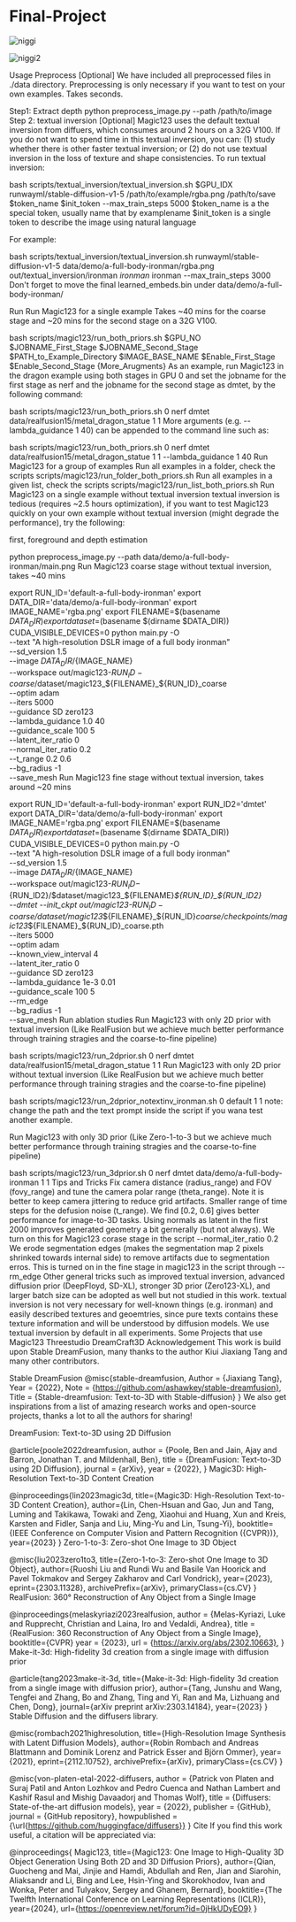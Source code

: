 # Final-Project

![niggi](https://github.com/user-attachments/assets/40659bef-91da-46e0-a4de-bc2e42563d58)



![niggi2](https://github.com/user-attachments/assets/aab55901-8348-4d76-a95d-c5acb57cf9bb)



Usage
Preprocess [Optional]
We have included all preprocessed files in ./data directory. Preprocessing is only necessary if you want to test on your own examples. Takes seconds.

Step1: Extract depth
python preprocess_image.py --path /path/to/image 
Step 2: textual inversion [Optional]
Magic123 uses the default textual inversion from diffuers, which consumes around 2 hours on a 32G V100. If you do not want to spend time in this textual inversion, you can: (1) study whether there is other faster textual inversion; or (2) do not use textual inversion in the loss of texture and shape consistencies. To run textual inversion:

bash scripts/textual_inversion/textual_inversion.sh $GPU_IDX runwayml/stable-diffusion-v1-5 /path/to/example/rgba.png /path/to/save $token_name $init_token --max_train_steps 5000
$token_name is a the special token, usually name that by examplename $init_token is a single token to describe the image using natural language

For example:

bash scripts/textual_inversion/textual_inversion.sh runwayml/stable-diffusion-v1-5 data/demo/a-full-body-ironman/rgba.png out/textual_inversion/ironman _ironman_ ironman --max_train_steps 3000
Don't forget to move the final learned_embeds.bin under data/demo/a-full-body-ironman/

Run
Run Magic123 for a single example
Takes ~40 mins for the coarse stage and ~20 mins for the second stage on a 32G V100.

bash scripts/magic123/run_both_priors.sh $GPU_NO $JOBNAME_First_Stage $JOBNAME_Second_Stage $PATH_to_Example_Directory $IMAGE_BASE_NAME $Enable_First_Stage $Enable_Second_Stage {More_Arugments}
As an example, run Magic123 in the dragon example using both stages in GPU 0 and set the jobname for the first stage as nerf and the jobname for the second stage as dmtet, by the following command:

bash scripts/magic123/run_both_priors.sh 0 nerf dmtet data/realfusion15/metal_dragon_statue 1 1 
More arguments (e.g. --lambda_guidance 1 40) can be appended to the command line such as:

bash scripts/magic123/run_both_priors.sh 0 nerf dmtet data/realfusion15/metal_dragon_statue 1 1 --lambda_guidance 1 40
Run Magic123 for a group of examples
Run all examples in a folder, check the scripts scripts/magic123/run_folder_both_priors.sh
Run all examples in a given list, check the scripts scripts/magic123/run_list_both_priors.sh
Run Magic123 on a single example without textual inversion
textual inversion is tedious (requires ~2.5 hours optimization), if you want to test Magic123 quickly on your own example without textual inversion (might degrade the performance), try the following:

first, foreground and depth estimation

python preprocess_image.py --path data/demo/a-full-body-ironman/main.png
Run Magic123 coarse stage without textual inversion, takes ~40 mins

export RUN_ID='default-a-full-body-ironman'
export DATA_DIR='data/demo/a-full-body-ironman'
export IMAGE_NAME='rgba.png'
export FILENAME=$(basename $DATA_DIR)
export dataset=$(basename $(dirname $DATA_DIR))
CUDA_VISIBLE_DEVICES=0 python main.py -O \
--text "A high-resolution DSLR image of a full body ironman" \
--sd_version 1.5 \
--image ${DATA_DIR}/${IMAGE_NAME} \
--workspace out/magic123-${RUN_ID}-coarse/$dataset/magic123_${FILENAME}_${RUN_ID}_coarse \
--optim adam \
--iters 5000 \
--guidance SD zero123 \
--lambda_guidance 1.0 40 \
--guidance_scale 100 5 \
--latent_iter_ratio 0 \
--normal_iter_ratio 0.2 \
--t_range 0.2 0.6 \
--bg_radius -1 \
--save_mesh
Run Magic123 fine stage without textual inversion, takes around ~20 mins

export RUN_ID='default-a-full-body-ironman'
export RUN_ID2='dmtet'
export DATA_DIR='data/demo/a-full-body-ironman'
export IMAGE_NAME='rgba.png'
export FILENAME=$(basename $DATA_DIR)
export dataset=$(basename $(dirname $DATA_DIR))
CUDA_VISIBLE_DEVICES=0 python main.py -O \
--text "A high-resolution DSLR image of a full body ironman" \
--sd_version 1.5 \
--image ${DATA_DIR}/${IMAGE_NAME} \
--workspace out/magic123-${RUN_ID}-${RUN_ID2}/$dataset/magic123_${FILENAME}_${RUN_ID}_${RUN_ID2} \
--dmtet --init_ckpt out/magic123-${RUN_ID}-coarse/$dataset/magic123_${FILENAME}_${RUN_ID}_coarse/checkpoints/magic123_${FILENAME}_${RUN_ID}_coarse.pth \
--iters 5000 \
--optim adam \
--known_view_interval 4 \
--latent_iter_ratio 0 \
--guidance SD zero123 \
--lambda_guidance 1e-3 0.01 \
--guidance_scale 100 5 \
--rm_edge \
--bg_radius -1 \
--save_mesh 
Run ablation studies
Run Magic123 with only 2D prior with textual inversion (Like RealFusion but we achieve much better performance through training stragies and the coarse-to-fine pipeline)

bash scripts/magic123/run_2dprior.sh 0 nerf dmtet data/realfusion15/metal_dragon_statue 1 1
Run Magic123 with only 2D prior without textual inversion (Like RealFusion but we achieve much better performance through training stragies and the coarse-to-fine pipeline)

bash scripts/magic123/run_2dprior_notextinv_ironman.sh 0 default 1 1
note: change the path and the text prompt inside the script if you wana test another example.

Run Magic123 with only 3D prior (Like Zero-1-to-3 but we achieve much better performance through training stragies and the coarse-to-fine pipeline)

bash scripts/magic123/run_3dprior.sh 0 nerf dmtet data/demo/a-full-body-ironman 1 1
Tips and Tricks
Fix camera distance (radius_range) and FOV (fovy_range) and tune the camera polar range (theta_range). Note it is better to keep camera jittering to reduce grid artifacts.
Smaller range of time steps for the defusion noise (t_range). We find [0.2, 0.6] gives better performance for image-to-3D tasks.
Using normals as latent in the first 2000 improves generated geometry a bit gernerally (but not always). We turn on this for Magic123 corase stage in the script --normal_iter_ratio 0.2
We erode segmentation edges (makes the segmentation map 2 pixels shrinked towards internal side) to remove artifacts due to segmentation erros. This is turned on in the fine stage in magic123 in the script through --rm_edge
Other general tricks such as improved textual inversion, advanced diffusion prior (DeepFloyd, SD-XL), stronger 3D prior (Zero123-XL), and larger batch size can be adopted as well but not studied in this work.
textual inversion is not very necessary for well-known things (e.g. ironman) and easily described textures and geoemtries, since pure texts contains these texture information and will be understood by diffusion models. We use textual inversion by default in all experiments.
Some Projects that use Magic123
Threestudio
DreamCraft3D
Acknowledgement
This work is build upon Stable DreamFusion, many thanks to the author Kiui Jiaxiang Tang and many other contributors.

Stable DreamFusion
@misc{stable-dreamfusion,
    Author = {Jiaxiang Tang},
    Year = {2022},
    Note = {https://github.com/ashawkey/stable-dreamfusion},
    Title = {Stable-dreamfusion: Text-to-3D with Stable-diffusion}
}
We also get inspirations from a list of amazing research works and open-source projects, thanks a lot to all the authors for sharing!

DreamFusion: Text-to-3D using 2D Diffusion

@article{poole2022dreamfusion,
    author = {Poole, Ben and Jain, Ajay and Barron, Jonathan T. and Mildenhall, Ben},
    title = {DreamFusion: Text-to-3D using 2D Diffusion},
    journal = {arXiv},
    year = {2022},
}
Magic3D: High-Resolution Text-to-3D Content Creation

@inproceedings{lin2023magic3d,
   title={Magic3D: High-Resolution Text-to-3D Content Creation},
   author={Lin, Chen-Hsuan and Gao, Jun and Tang, Luming and Takikawa, Towaki and Zeng, Xiaohui and Huang, Xun and Kreis, Karsten and Fidler, Sanja and Liu, Ming-Yu and Lin, Tsung-Yi},
   booktitle={IEEE Conference on Computer Vision and Pattern Recognition ({CVPR})},
   year={2023}
 }
Zero-1-to-3: Zero-shot One Image to 3D Object

@misc{liu2023zero1to3,
    title={Zero-1-to-3: Zero-shot One Image to 3D Object},
    author={Ruoshi Liu and Rundi Wu and Basile Van Hoorick and Pavel Tokmakov and Sergey Zakharov and Carl Vondrick},
    year={2023},
    eprint={2303.11328},
    archivePrefix={arXiv},
    primaryClass={cs.CV}
}
RealFusion: 360° Reconstruction of Any Object from a Single Image

@inproceedings{melaskyriazi2023realfusion,
    author = {Melas-Kyriazi, Luke and Rupprecht, Christian and Laina, Iro and Vedaldi, Andrea},
    title = {RealFusion: 360 Reconstruction of Any Object from a Single Image},
    booktitle={CVPR}
    year = {2023},
    url = {https://arxiv.org/abs/2302.10663},
}
Make-it-3d: High-fidelity 3d creation from a single image with diffusion prior

@article{tang2023make-it-3d,
    title={Make-it-3d: High-fidelity 3d creation from a single image with diffusion prior},
    author={Tang, Junshu and Wang, Tengfei and Zhang, Bo and Zhang, Ting and Yi, Ran and Ma, Lizhuang and Chen, Dong},
    journal={arXiv preprint arXiv:2303.14184},
    year={2023}
}
Stable Diffusion and the diffusers library.

@misc{rombach2021highresolution,
    title={High-Resolution Image Synthesis with Latent Diffusion Models},
    author={Robin Rombach and Andreas Blattmann and Dominik Lorenz and Patrick Esser and Björn Ommer},
    year={2021},
    eprint={2112.10752},
    archivePrefix={arXiv},
    primaryClass={cs.CV}
}

@misc{von-platen-etal-2022-diffusers,
    author = {Patrick von Platen and Suraj Patil and Anton Lozhkov and Pedro Cuenca and Nathan Lambert and Kashif Rasul and Mishig Davaadorj and Thomas Wolf},
    title = {Diffusers: State-of-the-art diffusion models},
    year = {2022},
    publisher = {GitHub},
    journal = {GitHub repository},
    howpublished = {\url{https://github.com/huggingface/diffusers}}
}
Cite
If you find this work useful, a citation will be appreciated via:

@inproceedings{
Magic123,
title={Magic123: One Image to High-Quality 3D Object Generation Using Both 2D and 3D Diffusion Priors},
author={Qian, Guocheng and Mai, Jinjie and Hamdi, Abdullah and Ren, Jian and Siarohin, Aliaksandr and Li, Bing and Lee, Hsin-Ying and Skorokhodov, Ivan and Wonka, Peter and Tulyakov, Sergey and Ghanem, Bernard},
booktitle={The Twelfth International Conference on Learning Representations (ICLR)},
year={2024},
url={https://openreview.net/forum?id=0jHkUDyEO9}
}
